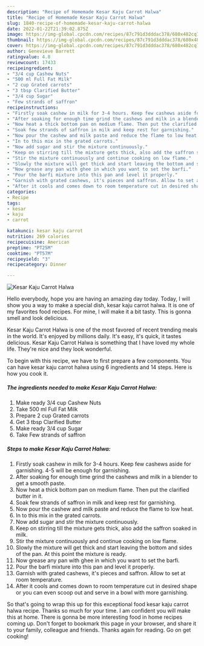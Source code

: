 ```yaml
---
description: "Recipe of Homemade Kesar Kaju Carrot Halwa"
title: "Recipe of Homemade Kesar Kaju Carrot Halwa"
slug: 1840-recipe-of-homemade-kesar-kaju-carrot-halwa
date: 2022-01-22T21:39:02.875Z
image: https://img-global.cpcdn.com/recipes/87c791d3dddac378/680x482cq70/kesar-kaju-carrot-halwa-recipe-main-photo.jpg
thumbnail: https://img-global.cpcdn.com/recipes/87c791d3dddac378/680x482cq70/kesar-kaju-carrot-halwa-recipe-main-photo.jpg
cover: https://img-global.cpcdn.com/recipes/87c791d3dddac378/680x482cq70/kesar-kaju-carrot-halwa-recipe-main-photo.jpg
author: Genevieve Barrett
ratingvalue: 4.8
reviewcount: 17433
recipeingredient:
- "3/4 cup Cashew Nuts"
- "500 ml Full Fat Milk"
- "2 cup Grated carrots"
- "3 tbsp Clarified Butter"
- "3/4 cup Sugar"
- "Few strands of saffron"
recipeinstructions:
- "Firstly soak cashew in milk for 3-4 hours. Keep few cashews aside for garnishing. 4-5 will be enough for garnishing."
- "After soaking for enough time grind the cashews and milk in a blender to get a smooth paste."
- "Now heat a thick bottom pan on medium flame. Then put the clarified butter in it."
- "Soak few strands of saffron in milk and keep rest for garnishing."
- "Now pour the cashew and milk paste and reduce the flame to low heat."
- "In to this mix in the grated carrots."
- "Now add sugar and stir the mixture continuously."
- "Keep on stirring till the mixture gets thick, also add the saffron soaked in milk."
- "Stir the mixture continuously and continue cooking on low flame."
- "Slowly the mixture will get thick and start leaving the bottom and sides of the pan. At this point the mixture is ready."
- "Now grease any pan with ghee in which you want to set the barfi."
- "Pour the barfi mixture into this pan and level it properly."
- "Garnish with grated cashews, it's pieces and saffron. Allow to set at room temperature."
- "After it cools and comes down to room temperature cut in desired shape or you can even scoop out and serve in a bowl with more garnishing."
categories:
- Recipe
tags:
- kesar
- kaju
- carrot

katakunci: kesar kaju carrot 
nutrition: 269 calories
recipecuisine: American
preptime: "PT25M"
cooktime: "PT57M"
recipeyield: "3"
recipecategory: Dinner

---
```



![Kesar Kaju Carrot Halwa](https://img-global.cpcdn.com/recipes/87c791d3dddac378/680x482cq70/kesar-kaju-carrot-halwa-recipe-main-photo.jpg)

Hello everybody, hope you are having an amazing day today. Today, I will show you a way to make a special dish, kesar kaju carrot halwa. It is one of my favorites food recipes. For mine, I will make it a bit tasty. This is gonna smell and look delicious.

Kesar Kaju Carrot Halwa is one of the most favored of recent trending meals in the world. It's enjoyed by millions daily. It's easy, it's quick, it tastes delicious. Kesar Kaju Carrot Halwa is something that I have loved my whole life. They're nice and they look wonderful.




To begin with this recipe, we have to first prepare a few components. You can have kesar kaju carrot halwa using 6 ingredients and 14 steps. Here is how you cook it.

<!--inarticleads1-->

##### The ingredients needed to make Kesar Kaju Carrot Halwa:

1. Make ready 3/4 cup Cashew Nuts
1. Take 500 ml Full Fat Milk
1. Prepare 2 cup Grated carrots
1. Get 3 tbsp Clarified Butter
1. Make ready 3/4 cup Sugar
1. Take Few strands of saffron




<!--inarticleads2-->

##### Steps to make Kesar Kaju Carrot Halwa:

1. Firstly soak cashew in milk for 3-4 hours. Keep few cashews aside for garnishing. 4-5 will be enough for garnishing.
1. After soaking for enough time grind the cashews and milk in a blender to get a smooth paste.
1. Now heat a thick bottom pan on medium flame. Then put the clarified butter in it.
1. Soak few strands of saffron in milk and keep rest for garnishing.
1. Now pour the cashew and milk paste and reduce the flame to low heat.
1. In to this mix in the grated carrots.
1. Now add sugar and stir the mixture continuously.
1. Keep on stirring till the mixture gets thick, also add the saffron soaked in milk.
1. Stir the mixture continuously and continue cooking on low flame.
1. Slowly the mixture will get thick and start leaving the bottom and sides of the pan. At this point the mixture is ready.
1. Now grease any pan with ghee in which you want to set the barfi.
1. Pour the barfi mixture into this pan and level it properly.
1. Garnish with grated cashews, it's pieces and saffron. Allow to set at room temperature.
1. After it cools and comes down to room temperature cut in desired shape or you can even scoop out and serve in a bowl with more garnishing.




So that's going to wrap this up for this exceptional food kesar kaju carrot halwa recipe. Thanks so much for your time. I am confident you will make this at home. There is gonna be more interesting food in home recipes coming up. Don't forget to bookmark this page in your browser, and share it to your family, colleague and friends. Thanks again for reading. Go on get cooking!
